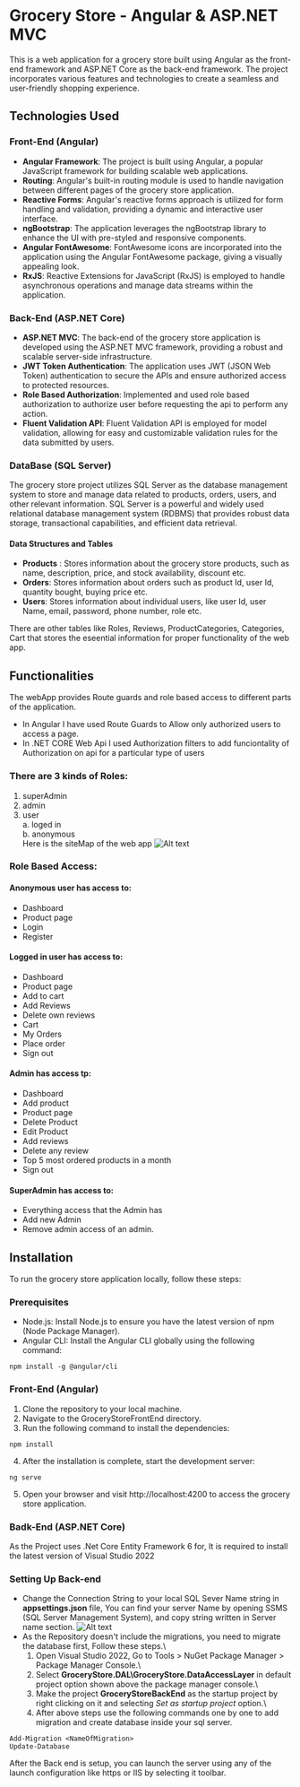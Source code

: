 
# Grocery Store - Angular & ASP.NET MVC

This is a web application for a grocery store built using Angular as the front-end framework and ASP.NET Core as the back-end framework. The project incorporates various features and technologies to create a seamless and user-friendly shopping experience.

## Technologies Used
### Front-End (Angular)
* **Angular Framework**: The project is built using Angular, a popular JavaScript framework for building scalable web applications.
* **Routing**: Angular's built-in routing module is used to handle navigation between different pages of the grocery store application.
* **Reactive Forms**: Angular's reactive forms approach is utilized for form handling and validation, providing a dynamic and interactive user interface.
* **ngBootstrap**: The application leverages the ngBootstrap library to enhance the UI with pre-styled and responsive components.
* **Angular FontAwesome**: FontAwesome icons are incorporated into the application using the Angular FontAwesome package, giving a visually appealing look.
* **RxJS**: Reactive Extensions for JavaScript (RxJS) is employed to handle asynchronous operations and manage data streams within the application.

### Back-End (ASP.NET Core)
* **ASP.NET MVC**: The back-end of the grocery store application is developed using the ASP.NET MVC framework, providing a robust and scalable server-side infrastructure.
* **JWT Token Authentication**: The application uses JWT (JSON Web Token) authentication to secure the APIs and ensure authorized access to protected resources.
* **Role Based Authorization**: Implemented and used role based authorization to authorize user before requesting the api to perform any action.
* **Fluent Validation API**: Fluent Validation API is employed for model validation, allowing for easy and customizable validation rules for the data submitted by users.

### DataBase (SQL Server)
The grocery store project utilizes SQL Server as the database management system to store and manage data related to products, orders, users, and other relevant information. SQL Server is a powerful and widely used relational database management system (RDBMS) that provides robust data storage, transactional capabilities, and efficient data retrieval.

#### Data Structures and Tables
* **Products** : Stores information about the grocery store products, such as name, description, price, and stock availability, discount etc.
* **Orders**: Stores information about orders such as product Id, user Id, quantity bought, buying price etc.
* **Users**: Stores information about individual users, like user Id, user Name, email, password, phone number, role etc.

There are other tables like Roles, Reviews, ProductCategories, Categories, Cart that stores the eseential information for proper functionality of the web app.

## Functionalities
The webApp provides Route guards and role based access to different parts of the application. 
* In Angular I have used Route Guards to Allow only authorized users to access a page.
* In .NET CORE Web Api I used Authorization filters to add funciontality of Authorization on api for a particular type of users
### There are 3 kinds of Roles:
1. superAdmin
2. admin
3. user\
    a. loged in \
    b. anonymous\
Here is the siteMap of the web app
![Alt text](image.png)

### Role Based Access:

#### Anonymous user has access to:

- Dashboard
- Product page
- Login
- Register

#### Logged in user has access to:

- Dashboard
- Product page
- Add to cart
- Add Reviews
- Delete own reviews
- Cart
- My Orders
- Place order
- Sign out

#### Admin has access tp:

- Dashboard
- Add product
- Product page
- Delete Product
- Edit Product
- Add reviews
- Delete any review
- Top 5 most ordered products in a month
- Sign out

#### SuperAdmin has access to:

- Everything access that the Admin has
- Add new Admin
- Remove admin access of an admin.


## Installation
To run the grocery store application locally, follow these steps:

### Prerequisites
* Node.js: Install Node.js to ensure you have the latest version of npm (Node Package Manager).
* Angular CLI: Install the Angular CLI globally using the following command:

```console
npm install -g @angular/cli 
```
### Front-End (Angular)
1. Clone the repository to your local machine.
2. Navigate to the GroceryStoreFrontEnd directory.
3. Run the following command to install the dependencies:

```console
npm install
```
4. After the installation is complete, start the development server:
```console
ng serve
```
5. Open your browser and visit http://localhost:4200 to access the grocery store application.

### Badk-End (ASP.NET Core)
As the Project uses .Net Core Entity Framework 6 for, It is required to install the latest version of Visual Studio 2022

### Setting Up Back-end
* Change the Connection String to your local SQL Sever Name string in **appsettings.json** file, You can find your server Name by opening SSMS (SQL Server Management System), and copy string written in Server name section.
![Alt text](image-1.png)
* As the Repository doesn't include the migrations, you need to migrate the database first, 
Follow these steps.\
    1. Open Visual Studio 2022, Go to Tools > NuGet Package Manager > Package Manager Console.\
    2. Select **GroceryStore.DAL\GroceryStore.DataAccessLayer** in default project option shown above the package manager console.\
    3. Make the project **GroceryStoreBackEnd** as the startup project by right clicking on it and selecting _Set as startup project_ option.\
    4. After above steps use the following commands one by one to add migration and create database inside your sql server.
```console\
Add-Migration <NameOfMigration>
Update-Database
```

After the Back end is setup, you can launch the server using any of the launch configuration like https or IIS by selecting it toolbar.

